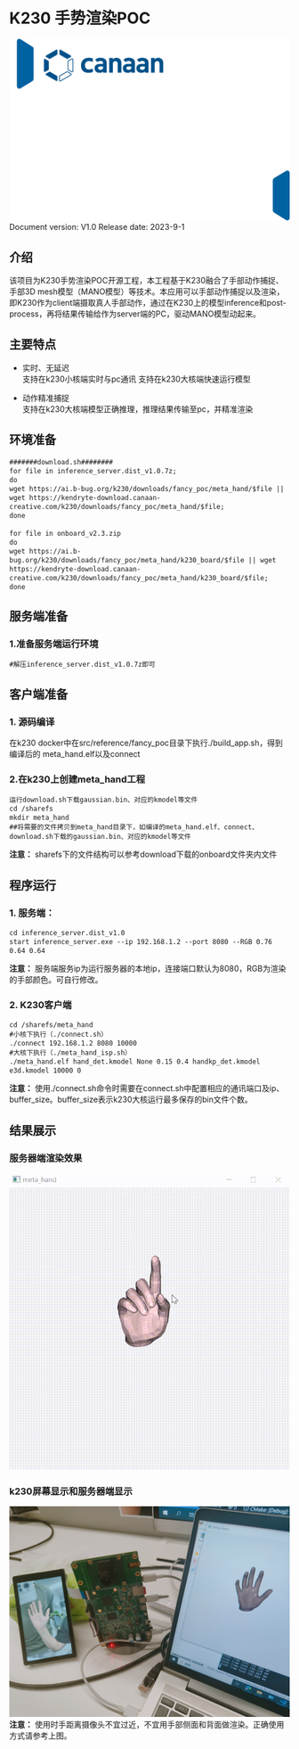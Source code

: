 # K230 手势渲染POC
![Alt text](resource/image.png)
Document version: V1.0 Release date: 2023-9-1
## 介绍
该项目为K230手势渲染POC开源工程，本工程基于K230融合了手部动作捕捉、手部3D mesh模型（MANO模型）等技术。本应用可以手部动作捕捉以及渲染，即K230作为client端摄取真人手部动作，通过在K230上的模型inference和post-process，再将结果传输给作为server端的PC，驱动MANO模型动起来。
## 主要特点

- 实时、无延迟
​    
支持在k230小核端实时与pc通讯
支持在k230大核端快速运行模型


- 动作精准捕捉
​    
支持在k230大核端模型正确推理，推理结果传输至pc，并精准渲染

## 环境准备
    #######download.sh########
    for file in inference_server.dist_v1.0.7z;  
    do  
    wget https://ai.b-bug.org/k230/downloads/fancy_poc/meta_hand/$file || wget https://kendryte-download.canaan-creative.com/k230/downloads/fancy_poc/meta_hand/$file;  
    done  
    
    for file in onboard_v2.3.zip
    do
    wget https://ai.b-bug.org/k230/downloads/fancy_poc/meta_hand/k230_board/$file || wget https://kendryte-download.canaan-creative.com/k230/downloads/fancy_poc/meta_hand/k230_board/$file;  
    done


## 服务端准备

### 1.准备服务端运行环境

    #解压inference_server.dist_v1.0.7z即可


## 客户端准备

### 1. 源码编译

在k230 docker中在src/reference/fancy_poc目录下执行./build_app.sh，得到编译后的 meta_hand.elf以及connect

### 2.在k230上创建meta_hand工程

    运行download.sh下载gaussian.bin、对应的kmodel等文件
    cd /sharefs
    mkdir meta_hand
    ##将需要的文件拷贝到meta_hand目录下，如编译的meta_hand.elf、connect、download.sh下载的gaussian.bin、对应的kmodel等文件

**注意：** sharefs下的文件结构可以参考download下载的onboard文件夹内文件

## 程序运行

### 1. 服务端：

    cd inference_server.dist_v1.0
    start inference_server.exe --ip 192.168.1.2 --port 8080 --RGB 0.76 0.64 0.64

**注意：** 服务端服务ip为运行服务器的本地ip，连接端口默认为8080，RGB为渲染的手部颜色。可自行修改。

### 2. K230客户端

    cd /sharefs/meta_hand
    #小核下执行（./connect.sh）
    ./connect 192.168.1.2 8080 10000
    #大核下执行（./meta_hand_isp.sh）
    ./meta_hand.elf hand_det.kmodel None 0.15 0.4 handkp_det.kmodel e3d.kmodel 10000 0

**注意：** 使用./connect.sh命令时需要在connect.sh中配置相应的通讯端口及ip、buffer_size。buffer_size表示k230大核运行最多保存的bin文件个数。

## 结果展示
### 服务器端渲染效果
![meta_hand](./resource/meta_hand.gif)
### k230屏幕显示和服务器端显示
![meta_hand](./resource/meta_hand.jpg)
**注意：** 使用时手距离摄像头不宜过近，不宜用手部侧面和背面做渲染。正确使用方式请参考上图。